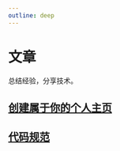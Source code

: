 ```yaml
---
outline: deep
---
```


# 文章

总结经验，分享技术。

## [创建属于你的个人主页](/article/create-your-own-personal-homepage/)

## [代码规范](/article/code-standard/)
